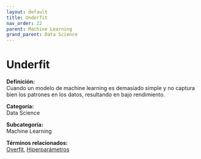 ```yaml
---
layout: default
title: Underfit
nav_order: 22
parent: Machine Learning
grand_parent: Data Science
---
```


# Underfit

**Definición:**  
Cuando un modelo de machine learning es demasiado simple y no captura bien los patrones en los datos, resultando en bajo rendimiento.

**Categoría:**  
Data Science  

**Subcategoría:**  
Machine Learning

**Términos relacionados:**  
[Overfit](https://maleniski.github.io/diccionario-angl-tec-mx/docs/data-science/machine-learning/overfit.html), [Hiperparámetros](https://maleniski.github.io/diccionario-angl-tec-mx/docs/data-science/machine-learning/hiperparmetros.html)
